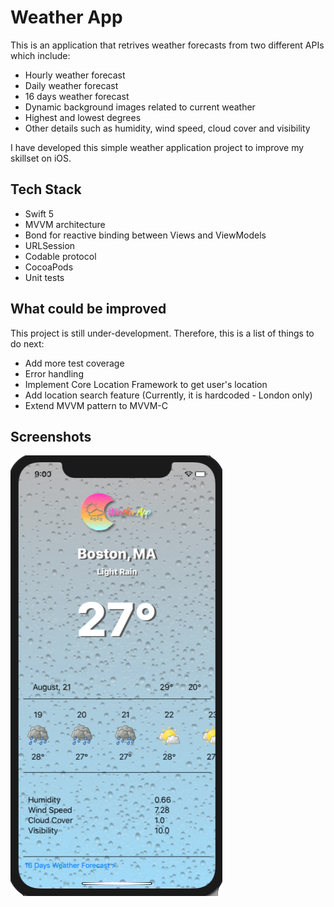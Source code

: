# Weather App

This is an application that retrives weather forecasts from two different APIs which include: 

- Hourly weather forecast
- Daily weather forecast
- 16 days weather forecast
- Dynamic background images related to current weather
- Highest and lowest degrees
- Other details such as humidity, wind speed, cloud cover and visibility


I have developed this simple weather application project to improve my skillset on iOS. 

## Tech Stack

- Swift 5
- MVVM architecture
- Bond for reactive binding between Views and ViewModels
- URLSession
- Codable protocol
- CocoaPods
- Unit tests


## What could be improved

This project is still under-development. Therefore, this is a list of things to do next:

- Add more test coverage
- Error handling
- Implement Core Location Framework to get user's location
- Add location search feature (Currently, it is hardcoded - London only)
- Extend MVVM pattern to MVVM-C


## Screenshots

![ss1](https://github.com/ezgierden/weatherapp/blob/master/Art/Screenshot1.png)


